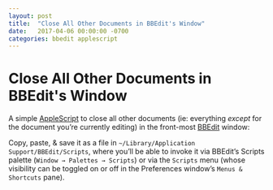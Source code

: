 ```yaml
---
layout: post
title:  "Close All Other Documents in BBEdit's Window"
date:   2017-04-06 00:00:00 -0700
categories: bbedit applescript
---
```


# Close All Other Documents in BBEdit's Window

A simple [AppleScript](https://developer.apple.com/library/content/documentation/AppleScript/Conceptual/AppleScriptX/AppleScriptX.html) to close all other documents (ie: everything *except* for the document you’re currently editing) in the front-most [BBEdit](http://www.barebones.com/products/bbedit/index.html) window:

<script src="https://gist.github.com/davidfmiller/b152db1e5e3b0e4f1e87d048cb9f138b.js"></script>

Copy, paste, & save it as a file in `~/Library/Application Support/BBEdit/Scripts`, where you’ll be able to invoke it via BBEdit’s Scripts palette (`Window → Palettes → Scripts`) or via the `Scripts` menu (whose visibility can be toggled on or off in the Preferences window’s `Menus & Shortcuts` pane).
